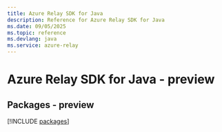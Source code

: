 ```yaml
---
title: Azure Relay SDK for Java
description: Reference for Azure Relay SDK for Java
ms.date: 09/05/2025
ms.topic: reference
ms.devlang: java
ms.service: azure-relay
---
```

# Azure Relay SDK for Java - preview
## Packages - preview
[!INCLUDE [packages](relay-index.md)]